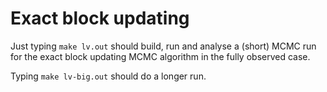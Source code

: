 # Exact block updating

Just typing `make lv.out` should build, run and analyse a (short) MCMC run for the exact block updating MCMC algorithm in the fully observed case.

Typing `make lv-big.out` should do a longer run.

